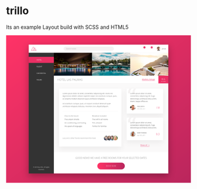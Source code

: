# trillo
Its an example Layout build with SCSS and HTML5

![alt Pig Game](https://github.com/dcschmid/trillo/blob/master/trillo.png)
